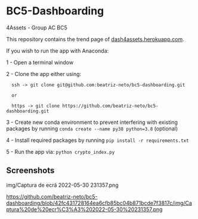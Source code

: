 # BC5-Dashboarding

 4Assets - Group AC BC5

This repository contains the trend page of [dash4assets.herokuapp.com](https://dash4assets.herokuapp.com).


If you wish to run the app with Anaconda:

1 - Open a terminal window

2 - Clone the app either using:

      ssh -> git clone git@github.com:beatriz-neto/bc5-dashboarding.git 
      
      or
      
      https -> git clone https://github.com/beatriz-neto/bc5-dashboarding.git
      
3 - Create new conda environment to prevent interfering with existing packages by running `conda create --name py38 python=3.8` (optional)

4 - Install required packages by running `pip install -r requirements.txt`

5 - Run the app via: `python crypto_index.py`

## Screenshots
img/Captura de ecrã 2022-05-30 231357.png

https://github.com/beatriz-neto/bc5-dashboarding/blob/42fc431728164ea6cfb85bc04b871bcde7f3817c/img/Captura%20de%20ecr%C3%A3%202022-05-30%20231357.png


